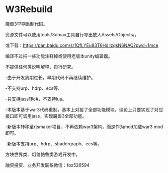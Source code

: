 # W3Rebuild
魔兽3早期重制代码。

资源文件可以使用tools/3dmax工具自行导出放入Assets/Objects/。

或下载：https://pan.baidu.com/s/1QfLYEu83T6HdllzqsN6NAQ?pwd=1mce 

编译不过把一些功能注释掉或使用老版本unity编辑器。

不提供任何类说明解释，自行研究。


-由于开发周期过长，早期代码不再继续维护。

-不支持urp、hdrp、ecs等.

-只支持jass转c#，不支持lua。

-本版本基于war3代码重制，基本上对接了全部功能模块，理论上只要实现了对应接口即可调用jass，实现魔兽3全部功能。


-新版本转移至rtsmaker项目，不再依赖war3架构，而是作为mod加载war3 mod即可。

-新版本支持urp、hdrp、shadergraph、ecs等。

方块世界类、幻兽帕鲁类游戏开发中，

融资投资、业务开发联系微信：fox526594
